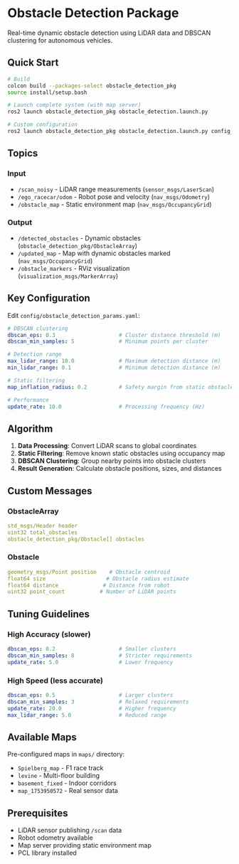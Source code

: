 # Obstacle Detection Package

Real-time dynamic obstacle detection using LiDAR data and DBSCAN clustering for autonomous vehicles.

## Quick Start

```bash
# Build
colcon build --packages-select obstacle_detection_pkg
source install/setup.bash

# Launch complete system (with map server)
ros2 launch obstacle_detection_pkg obstacle_detection.launch.py

# Custom configuration
ros2 launch obstacle_detection_pkg obstacle_detection.launch.py config_file:=custom_params.yaml
```

## Topics

### Input
- `/scan_noisy` - LiDAR range measurements (`sensor_msgs/LaserScan`)
- `/ego_racecar/odom` - Robot pose and velocity (`nav_msgs/Odometry`)
- `/obstacle_map` - Static environment map (`nav_msgs/OccupancyGrid`)

### Output
- `/detected_obstacles` - Dynamic obstacles (`obstacle_detection_pkg/ObstacleArray`)
- `/updated_map` - Map with dynamic obstacles marked (`nav_msgs/OccupancyGrid`)
- `/obstacle_markers` - RViz visualization (`visualization_msgs/MarkerArray`)

## Key Configuration

Edit `config/obstacle_detection_params.yaml`:

```yaml
# DBSCAN clustering
dbscan_eps: 0.3                    # Cluster distance threshold (m)
dbscan_min_samples: 5              # Minimum points per cluster

# Detection range
max_lidar_range: 10.0              # Maximum detection distance (m)
min_lidar_range: 0.1               # Minimum detection distance (m)

# Static filtering
map_inflation_radius: 0.2          # Safety margin from static obstacles (m)

# Performance
update_rate: 10.0                  # Processing frequency (Hz)
```

## Algorithm

1. **Data Processing**: Convert LiDAR scans to global coordinates
2. **Static Filtering**: Remove known static obstacles using occupancy map
3. **DBSCAN Clustering**: Group nearby points into obstacle clusters
4. **Result Generation**: Calculate obstacle positions, sizes, and distances

## Custom Messages

### ObstacleArray
```yaml
std_msgs/Header header
uint32 total_obstacles
obstacle_detection_pkg/Obstacle[] obstacles
```

### Obstacle
```yaml
geometry_msgs/Point position    # Obstacle centroid
float64 size                   # Obstacle radius estimate
float64 distance              # Distance from robot
uint32 point_count           # Number of LiDAR points
```

## Tuning Guidelines

### High Accuracy (slower)
```yaml
dbscan_eps: 0.2                    # Smaller clusters
dbscan_min_samples: 8              # Stricter requirements
update_rate: 5.0                   # Lower frequency
```

### High Speed (less accurate)
```yaml
dbscan_eps: 0.5                    # Larger clusters
dbscan_min_samples: 3              # Relaxed requirements
update_rate: 20.0                  # Higher frequency
max_lidar_range: 5.0               # Reduced range
```

## Available Maps

Pre-configured maps in `maps/` directory:
- `Spielberg_map` - F1 race track
- `levine` - Multi-floor building
- `basement_fixed` - Indoor corridors
- `map_1753950572` - Real sensor data

## Prerequisites

- LiDAR sensor publishing `/scan` data
- Robot odometry available
- Map server providing static environment map
- PCL library installed
